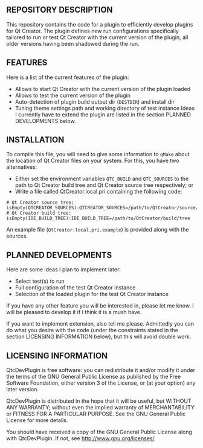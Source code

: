 REPOSITORY DESCRIPTION
----------------------

This repository contains the code for a plugin to efficiently develop
plugins for Qt Creator. The plugin defines new run configurations
specifically tailored to run or test Qt Creator with the current
version of the plugin, all older versions having been shadowed during
the run.


FEATURES
--------

Here is a list of the current features of the plugin:
- Allows to start Qt Creator with the current version of the plugin loaded
- Allows to test the current version of the plugin
- Auto-detection of plugin build output dir (`DESTDIR`) and install dir
- Tuning theme settings path and working directory of test instance
Ideas I currently have to extend the plugin are listed in the 
section PLANNED DEVELOPMENTS below.

INSTALLATION
------------

To compile this file, you will need to give some information to `qMake` about
the location of Qt Creator files on your system. For this, you have two
alternatives:
- Either set the environment variables `QTC_BUILD` and `QTC_SOURCES` to the
path to Qt Creator build tree and Qt Creator source tree respectively; or
- Write a file called QtCreator.local.pri containing the following code:
```qmake
# Qt Creator source tree:
isEmpty(QTCREATOR_SOURCES):QTCREATOR_SOURCES=/path/to/QtCreator/source/tree
# Qt Creator build tree:
isEmpty(IDE_BUILD_TREE):IDE_BUILD_TREE=/path/to/QtCreator/build/tree
```
An example file (`QtCreator.local.pri.example`) is provided along with the sources.

PLANNED DEVELOPMENTS
--------------------

Here are some ideas I plan to implement later:
- Select test(s) to run
- Full configuration of the test Qt Creator instance
- Selection of the loaded plugin for the test Qt Creator instance

If you have any other feature you will be interested in, please let me know.
I will be pleased to develop it if I think it is a mush have.

If you want to implement extension, also tell me please. Admittedly you
can do what you desire with the code (under the constraints stated in the
section LICENSING INFORMATION below), but this will avoid double work.

LICENSING INFORMATION
---------------------

QtcDevPlugin is free software: you can redistribute it and/or modify
it under the terms of the GNU General Public License as published by
the Free Software Foundation, either version 3 of the License, or
(at your option) any later version.

QtcDevPlugin is distributed in the hope that it will be useful,
but WITHOUT ANY WARRANTY; without even the implied warranty of
MERCHANTABILITY or FITNESS FOR A PARTICULAR PURPOSE. See the
GNU General Public License for more details.

You should have received a copy of the GNU General Public License
along with QtcDevPlugin. If not, see http://www.gnu.org/licenses/
